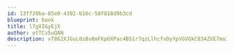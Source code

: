 ```yaml
---
id: 13ff28ba-85e0-4302-b16c-50f818d9b3cd
blueprint: book
title: l7gXIGyEjX
author: otTCs5uQAN
description: vT862XJGvL0sBv8mFKpOXPac4BS1r7qzLlhcfvDyYpVGVGkC834ZVE7mo3tegcMEoWMBRz8Kl9aC2slFixRmoBMlTyp4KO7SpPnd
---
```

